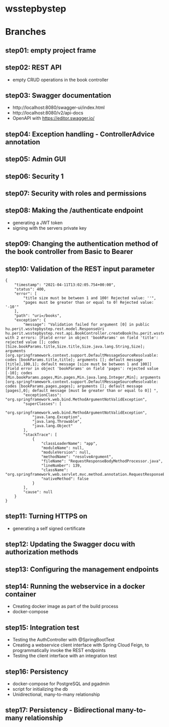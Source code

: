 # wsstepbystep

# Branches

## step01: empty project frame

## step02: REST API 
* empty CRUD operations in the book controller

## step03: Swagger documentation 
* http://localhost:8080/swagger-ui/index.html
* http://localhost:8080/v2/api-docs
* OpenAPI with https://editor.swagger.io/

## step04: Exception handling - ControllerAdvice annotation

## step05: Admin GUI

## step06: Security 1

## step07: Security with roles and permissions

## step08: Making the /authenticate endpoint
* generating a JWT token
* signing with the servers private key

## step09: Changing the authentication method of the book controller from Basic to Bearer

## step10: Validation of the REST input parameter

```
{
    "timestamp": "2021-04-11T13:02:05.754+00:00",
    "status": 400,
    "error": [
        "title size must be between 1 and 100! Rejected value: ''",
        "pages must be greater than or equal to 0! Rejected value: '-10'"
    ],
    "path": "uri=/books",
    "exception": {
        "message": "Validation failed for argument [0] in public hu.perit.wsstepbystep.rest.model.ResponseUri hu.perit.wsstepbystep.rest.api.BookController.createBook(hu.perit.wsstepbystep.rest.model.BookParams) with 2 errors: [Field error in object 'bookParams' on field 'title': rejected value []; codes [Size.bookParams.title,Size.title,Size.java.lang.String,Size]; arguments [org.springframework.context.support.DefaultMessageSourceResolvable: codes [bookParams.title,title]; arguments []; default message [title],100,1]; default message [size must be between 1 and 100]] [Field error in object 'bookParams' on field 'pages': rejected value [-10]; codes [Min.bookParams.pages,Min.pages,Min.java.lang.Integer,Min]; arguments [org.springframework.context.support.DefaultMessageSourceResolvable: codes [bookParams.pages,pages]; arguments []; default message [pages],0]; default message [must be greater than or equal to 0]] ",
        "exceptionClass": "org.springframework.web.bind.MethodArgumentNotValidException",
        "superClasses": [
            "org.springframework.web.bind.MethodArgumentNotValidException",
            "java.lang.Exception",
            "java.lang.Throwable",
            "java.lang.Object"
        ],
        "stackTrace": [
            {
                "classLoaderName": "app",
                "moduleName": null,
                "moduleVersion": null,
                "methodName": "resolveArgument",
                "fileName": "RequestResponseBodyMethodProcessor.java",
                "lineNumber": 139,
                "className": "org.springframework.web.servlet.mvc.method.annotation.RequestResponseBodyMethodProcessor",
                "nativeMethod": false
            }
        ],
        "cause": null
    }
}
```

## step11: Turning HTTPS on
* generating a self signed certificate

## step12: Updating the Swagger docu with authorization methods

## step13: Configuring the management endpoints

## step14: Running the webservice in a docker container
* Creating docker image as part of the build process
* docker-compose

## step15: Integration test
* Testing the AuthController with @SpringBootTest
* Creating a webservice client interface with Spring Cloud Feign, to programmatically invoke the REST endpoints
* Testing the client interface with an integration test

## step16: Persistency
* docker-compose for PostgreSQL and pgadmin
* script for initializing the db
* Unidirectional, many-to-many relationship

## step17: Persistency - Bidirectional many-to-many relationship

